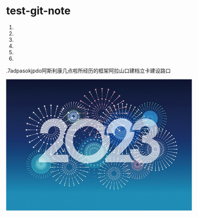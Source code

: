 # test-git-note
1.
2.
3.
4.
5.
6.
.7adpasokjpdo阿斯利康几点啦所经历的框架阿拉山口建档立卡建设路口

![2023](https://github.com/qixiaobro/test-git-note/blob/main/assets/2023.jpeg?raw=true)
